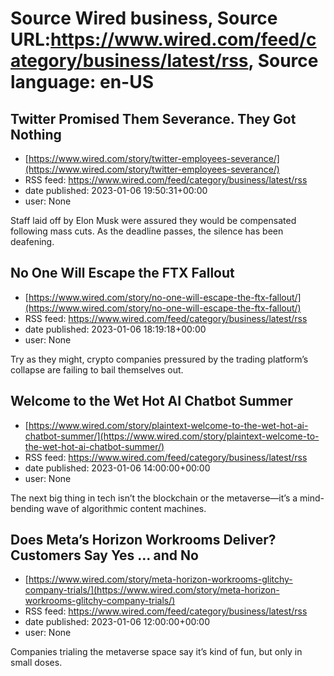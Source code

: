 # Source Wired business, Source URL:https://www.wired.com/feed/category/business/latest/rss, Source language: en-US

## Twitter Promised Them Severance. They Got Nothing
 - [https://www.wired.com/story/twitter-employees-severance/](https://www.wired.com/story/twitter-employees-severance/)
 - RSS feed: https://www.wired.com/feed/category/business/latest/rss
 - date published: 2023-01-06 19:50:31+00:00
 - user: None

Staff laid off by Elon Musk were assured they would be compensated following mass cuts. As the deadline passes, the silence has been deafening.

## No One Will Escape the FTX Fallout
 - [https://www.wired.com/story/no-one-will-escape-the-ftx-fallout/](https://www.wired.com/story/no-one-will-escape-the-ftx-fallout/)
 - RSS feed: https://www.wired.com/feed/category/business/latest/rss
 - date published: 2023-01-06 18:19:18+00:00
 - user: None

Try as they might, crypto companies pressured by the trading platform’s collapse are failing to bail themselves out.

## Welcome to the Wet Hot AI Chatbot Summer
 - [https://www.wired.com/story/plaintext-welcome-to-the-wet-hot-ai-chatbot-summer/](https://www.wired.com/story/plaintext-welcome-to-the-wet-hot-ai-chatbot-summer/)
 - RSS feed: https://www.wired.com/feed/category/business/latest/rss
 - date published: 2023-01-06 14:00:00+00:00
 - user: None

The next big thing in tech isn’t the blockchain or the metaverse—it’s a mind-bending wave of algorithmic content machines.

## Does Meta’s Horizon Workrooms Deliver? Customers Say Yes … and No
 - [https://www.wired.com/story/meta-horizon-workrooms-glitchy-company-trials/](https://www.wired.com/story/meta-horizon-workrooms-glitchy-company-trials/)
 - RSS feed: https://www.wired.com/feed/category/business/latest/rss
 - date published: 2023-01-06 12:00:00+00:00
 - user: None

Companies trialing the metaverse space say it’s kind of fun, but only in small doses.
